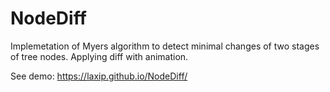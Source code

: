 # NodeDiff

Implemetation of Myers algorithm to detect minimal changes of two stages of tree nodes. Applying diff with animation.

See demo: https://laxip.github.io/NodeDiff/
